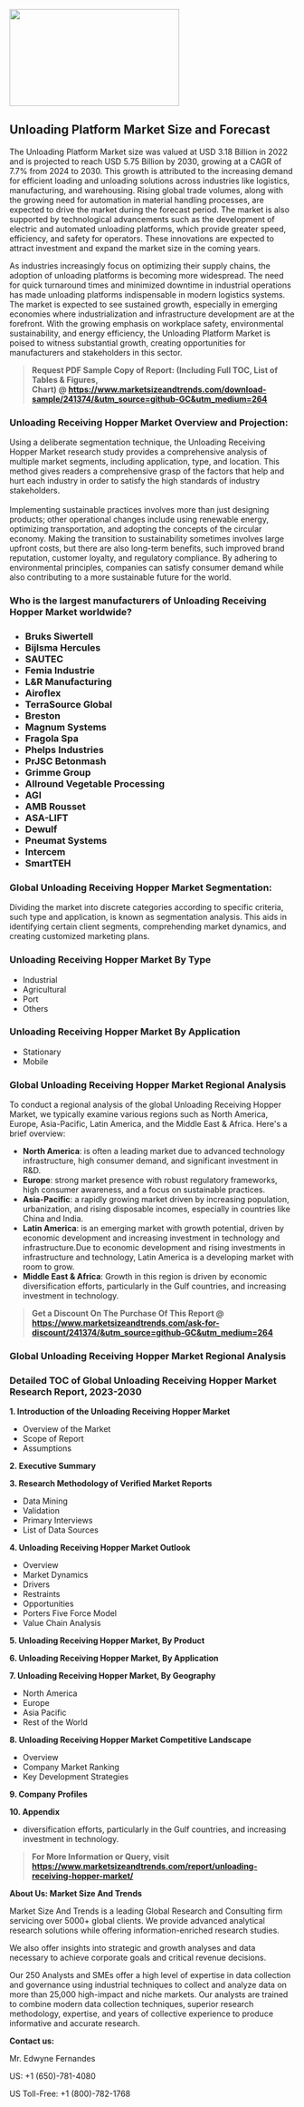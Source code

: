 <p><img class="alignnone size-medium wp-image-20088" src="https://ffe5etoiles.com/wp-content/uploads/2024/12/MST1-300x171.png" alt="" width="300" height="171" /></p><h2>Unloading Platform Market Size and Forecast</h2><p>The Unloading Platform Market size was valued at USD 3.18 Billion in 2022 and is projected to reach USD 5.75 Billion by 2030, growing at a CAGR of 7.7% from 2024 to 2030. This growth is attributed to the increasing demand for efficient loading and unloading solutions across industries like logistics, manufacturing, and warehousing. Rising global trade volumes, along with the growing need for automation in material handling processes, are expected to drive the market during the forecast period. The market is also supported by technological advancements such as the development of electric and automated unloading platforms, which provide greater speed, efficiency, and safety for operators. These innovations are expected to attract investment and expand the market size in the coming years.</p><p>As industries increasingly focus on optimizing their supply chains, the adoption of unloading platforms is becoming more widespread. The need for quick turnaround times and minimized downtime in industrial operations has made unloading platforms indispensable in modern logistics systems. The market is expected to see sustained growth, especially in emerging economies where industrialization and infrastructure development are at the forefront. With the growing emphasis on workplace safety, environmental sustainability, and energy efficiency, the Unloading Platform Market is poised to witness substantial growth, creating opportunities for manufacturers and stakeholders in this sector.</p></p><blockquote id="" class=""><strong>Request PDF Sample Copy of Report: (Including Full TOC, List of Tables &amp; Figures, Chart)&nbsp;@&nbsp;<strong><a href="https://www.marketsizeandtrends.com/download-sample/241374/&utm_source=github-GC&utm_medium=264" target="_blank">https://www.marketsizeandtrends.com/download-sample/241374/&utm_source=github-GC&utm_medium=264</a></strong></strong></blockquote><h3 id="" class="">Unloading Receiving Hopper Market&nbsp;Overview and Projection:</h3><p id="" class="">Using a deliberate segmentation technique, the Unloading Receiving Hopper Market research study provides a comprehensive analysis of multiple market segments, including application, type, and location. This method gives readers a comprehensive grasp of the factors that help and hurt each industry in order to satisfy the high standards of industry stakeholders. <br /> <br />Implementing sustainable practices involves more than just designing products; other operational changes include using renewable energy, optimizing transportation, and adopting the concepts of the circular economy. Making the transition to sustainability sometimes involves large upfront costs, but there are also long-term benefits, such improved brand reputation, customer loyalty, and regulatory compliance. By adhering to environmental principles, companies can satisfy consumer demand while also contributing to a more sustainable future for the world.</p><h3 id="" class="">Who is the largest manufacturers of&nbsp;Unloading Receiving Hopper Market worldwide?</h3><h3 class=""><p><ul><li>Bruks Siwertell </li><li> Bijlsma Hercules </li><li> SAUTEC </li><li> Femia Industrie </li><li> L&R Manufacturing </li><li> Airoflex </li><li> TerraSource Global </li><li> Breston </li><li> Magnum Systems </li><li> Fragola Spa </li><li> Phelps Industries </li><li> PrJSC Betonmash </li><li> Grimme Group </li><li> Allround Vegetable Processing </li><li> AGI </li><li> AMB Rousset </li><li> ASA-LIFT </li><li> Dewulf </li><li> Pneumat Systems </li><li> Intercem </li><li> SmartTEH</li></ul></p></h3><h3 id="" class="">Global&nbsp;Unloading Receiving Hopper Market Segmentation:</h3><p id="" class="">Dividing the market into discrete categories according to specific criteria, such type and application, is known as segmentation analysis. This aids in identifying certain client segments, comprehending market dynamics, and creating customized marketing plans.</p><h3 id="" class="">Unloading Receiving Hopper Market&nbsp;By Type</h3><p><p><ul><li>Industrial</li><li> Agricultural</li><li> Port</li><li> Others</p></li></ul></p></p><h3 id="" class="">Unloading Receiving Hopper Market&nbsp;By Application</h3><p class=""><p><ul><li>Stationary</li><li> Mobile</li></ul></p></p><h3 id="" class="">Global Unloading Receiving Hopper Market Regional Analysis</h3><p id="" class="">To conduct a regional analysis of the global Unloading Receiving Hopper Market, we typically examine various regions such as North America, Europe, Asia-Pacific, Latin America, and the Middle East &amp; Africa. Here's a brief overview:</p><ul><li><strong>North America</strong>: is often a leading market due to advanced technology infrastructure, high consumer demand, and significant investment in R&amp;D.</li><li><strong>Europe</strong>: strong market presence with robust regulatory frameworks, high consumer awareness, and a focus on sustainable practices.</li><li><strong>Asia-Pacific</strong>: a rapidly growing market driven by increasing population, urbanization, and rising disposable incomes, especially in countries like China and India.</li><li><strong>Latin America</strong>: is an emerging market with growth potential, driven by economic development and increasing investment in technology and infrastructure.Due to economic development and rising investments in infrastructure and technology, Latin America is a developing market with room to grow.</li><li><strong>Middle East &amp; Africa</strong>: Growth in this region is driven by economic diversification efforts, particularly in the Gulf countries, and increasing investment in technology.</li></ul><blockquote id="" class=""><strong>Get a Discount On The Purchase Of This Report @ <strong><a href="https://www.marketsizeandtrends.com/ask-for-discount/241374/&utm_source=github-GC&utm_medium=264" target="_blank">https://www.marketsizeandtrends.com/ask-for-discount/241374/&utm_source=github-GC&utm_medium=264</a></strong></strong></blockquote><h3 id="" class="">Global Unloading Receiving Hopper Market Regional Analysis</h3><h3 id="" class="">Detailed TOC of Global Unloading Receiving Hopper Market Research Report, 2023-2030</h3><p id="" class=""><strong>1. Introduction of the Unloading Receiving Hopper Market</strong></p><ul><li>Overview of the Market</li><li>Scope of Report</li><li>Assumptions</li></ul><p id="" class=""><strong>2. Executive Summary</strong></p><p id="" class=""><strong>3. Research Methodology of Verified Market Reports</strong></p><ul><li>Data Mining</li><li>Validation</li><li>Primary Interviews</li><li>List of Data Sources</li></ul><p id="" class=""><strong>4. Unloading Receiving Hopper Market Outlook</strong></p><ul><li>Overview</li><li>Market Dynamics</li><li>Drivers</li><li>Restraints</li><li>Opportunities</li><li>Porters Five Force Model</li><li>Value Chain Analysis</li></ul><p id="" class=""><strong>5. Unloading Receiving Hopper Market, By Product</strong></p><p id="" class=""><strong>6. Unloading Receiving Hopper Market, By Application</strong></p><p id="" class=""><strong>7. Unloading Receiving Hopper Market, By Geography</strong></p><ul><li>North America</li><li>Europe</li><li>Asia Pacific</li><li>Rest of the World</li></ul><p id="" class=""><strong>8. Unloading Receiving Hopper Market Competitive Landscape</strong></p><ul><li>Overview</li><li>Company Market Ranking</li><li>Key Development Strategies</li></ul><p id="" class=""><strong>9. Company Profiles</strong></p><p id="" class=""><strong>10. Appendix</strong></p><ul><li>diversification efforts, particularly in the Gulf countries, and increasing investment in technology.</li></ul><blockquote id="" class=""><strong>For More Information or Query, visit <strong><strong><a href="https://www.marketsizeandtrends.com/report/unloading-receiving-hopper-market/" target="_blank">https://www.marketsizeandtrends.com/report/unloading-receiving-hopper-market/</a></strong></strong></strong></blockquote><p id="" class=""><strong>About Us: Market Size And Trends</strong></p><p id="" class="">Market Size And Trends is a leading Global Research and Consulting firm servicing over 5000+ global clients. We provide advanced analytical research solutions while offering information-enriched research studies.</p><p id="" class="">We also offer insights into strategic and growth analyses and data necessary to achieve corporate goals and critical revenue decisions.</p><p id="" class="">Our 250 Analysts and SMEs offer a high level of expertise in data collection and governance using industrial techniques to collect and analyze data on more than 25,000 high-impact and niche markets. Our analysts are trained to combine modern data collection techniques, superior research methodology, expertise, and years of collective experience to produce informative and accurate research.</p><p id="" class=""><strong>Contact us:</strong></p><p id="" class="">Mr. Edwyne Fernandes</p><p id="" class="">US: +1 (650)-781-4080</p><p id="" class="">US Toll-Free: +1 (800)-782-1768</p>
